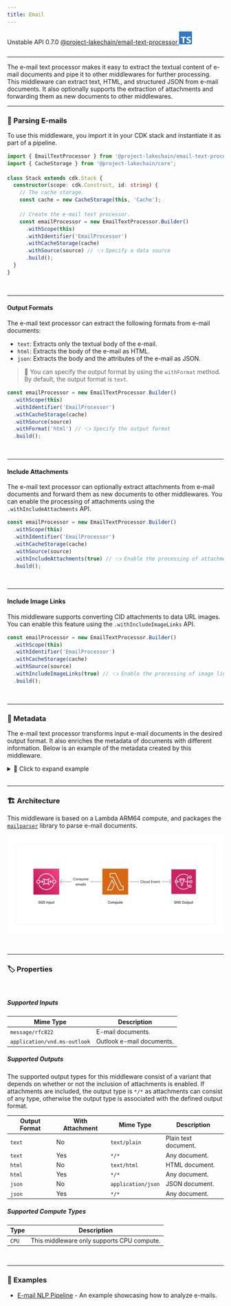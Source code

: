 ```yaml
---
title: Email
---
```


<span title="Label: Pro" data-view-component="true" class="Label Label--api text-uppercase">
  Unstable API
</span>
<span title="Label: Pro" data-view-component="true" class="Label Label--version text-uppercase">
  0.7.0
</span>
<span title="Label: Pro" data-view-component="true" class="Label Label--package">
  <a target="_blank" href="https://www.npmjs.com/package/@project-lakechain/email-text-processor">
    @project-lakechain/email-text-processor
  </a>
</span>
<span class="language-icon">
  <svg role="img" viewBox="0 0 24 24" width="30" xmlns="http://www.w3.org/2000/svg" style="fill: #3178C6;"><title>TypeScript</title><path d="M1.125 0C.502 0 0 .502 0 1.125v21.75C0 23.498.502 24 1.125 24h21.75c.623 0 1.125-.502 1.125-1.125V1.125C24 .502 23.498 0 22.875 0zm17.363 9.75c.612 0 1.154.037 1.627.111a6.38 6.38 0 0 1 1.306.34v2.458a3.95 3.95 0 0 0-.643-.361 5.093 5.093 0 0 0-.717-.26 5.453 5.453 0 0 0-1.426-.2c-.3 0-.573.028-.819.086a2.1 2.1 0 0 0-.623.242c-.17.104-.3.229-.393.374a.888.888 0 0 0-.14.49c0 .196.053.373.156.529.104.156.252.304.443.444s.423.276.696.41c.273.135.582.274.926.416.47.197.892.407 1.266.628.374.222.695.473.963.753.268.279.472.598.614.957.142.359.214.776.214 1.253 0 .657-.125 1.21-.373 1.656a3.033 3.033 0 0 1-1.012 1.085 4.38 4.38 0 0 1-1.487.596c-.566.12-1.163.18-1.79.18a9.916 9.916 0 0 1-1.84-.164 5.544 5.544 0 0 1-1.512-.493v-2.63a5.033 5.033 0 0 0 3.237 1.2c.333 0 .624-.03.872-.09.249-.06.456-.144.623-.25.166-.108.29-.234.373-.38a1.023 1.023 0 0 0-.074-1.089 2.12 2.12 0 0 0-.537-.5 5.597 5.597 0 0 0-.807-.444 27.72 27.72 0 0 0-1.007-.436c-.918-.383-1.602-.852-2.053-1.405-.45-.553-.676-1.222-.676-2.005 0-.614.123-1.141.369-1.582.246-.441.58-.804 1.004-1.089a4.494 4.494 0 0 1 1.47-.629 7.536 7.536 0 0 1 1.77-.201zm-15.113.188h9.563v2.166H9.506v9.646H6.789v-9.646H3.375z"/></svg>
</span>
<div style="margin-top: 26px"></div>

---

The e-mail text processor makes it easy to extract the textual content of e-mail documents and pipe it to other middlewares for further processing. This middleware can extract text, HTML, and structured JSON from e-mail documents. It also optionally supports the extraction of attachments and forwarding them as new documents to other middlewares.

---

### 📨 Parsing E-mails

To use this middleware, you import it in your CDK stack and instantiate it as part of a pipeline.

```typescript
import { EmailTextProcessor } from '@project-lakechain/email-text-processor';
import { CacheStorage } from '@project-lakechain/core';

class Stack extends cdk.Stack {
  constructor(scope: cdk.Construct, id: string) {
    // The cache storage.
    const cache = new CacheStorage(this, 'Cache');
    
    // Create the e-mail text processor.
    const emailProcessor = new EmailTextProcessor.Builder()
      .withScope(this)
      .withIdentifier('EmailProcessor')
      .withCacheStorage(cache)
      .withSource(source) // 👈 Specify a data source
      .build();
  }
}
```

<br>

---

#### Output Formats

The e-mail text processor can extract the following formats from e-mail documents:

- `text`: Extracts only the textual body of the e-mail.
- `html`: Extracts the body of the e-mail as HTML.
- `json`: Extracts the body and the attributes of the e-mail as JSON.

> 💁 You can specify the output format by using the `withFormat` method. By default, the output format is `text`.

```typescript
const emailProcessor = new EmailTextProcessor.Builder()
  .withScope(this)
  .withIdentifier('EmailProcessor')
  .withCacheStorage(cache)
  .withSource(source)
  .withFormat('html') // 👈 Specify the output format
  .build();
```

<br>

---

#### Include Attachments

The e-mail text processor can optionally extract attachments from e-mail documents and forward them as new documents to other middlewares. You can enable the processing of attachments using the `.withIncludeAttachments` API.

```typescript
const emailProcessor = new EmailTextProcessor.Builder()
  .withScope(this)
  .withIdentifier('EmailProcessor')
  .withCacheStorage(cache)
  .withSource(source)
  .withIncludeAttachments(true) // 👈 Enable the processing of attachments
  .build();
```

<br>

---

#### Include Image Links

This middleware supports converting CID attachments to data URL images. You can enable this feature using the `.withIncludeImageLinks` API.

```typescript
const emailProcessor = new EmailTextProcessor.Builder()
  .withScope(this)
  .withIdentifier('EmailProcessor')
  .withCacheStorage(cache)
  .withSource(source)
  .withIncludeImageLinks(true) // 👈 Enable the processing of image links
  .build();
```

<br>

---

### 📄 Metadata

The e-mail text processor transforms input e-mail documents in the desired output format. It also enriches the metadata of documents with different information. Below is an example of the metadata created by this middleware.

<details>
  <summary>💁 Click to expand example</summary>
  
  ```json
  {
    "specversion": "1.0",
    "id": "1780d5de-fd6f-4530-98d7-82ebee85ea39",
    "type": "document-created",
    "time": "2023-10-22T13:19:10.657Z",
    "data": {
      "chainId": "6ebf76e4-f70c-440c-98f9-3e3e7eb34c79",
      "source": {
          "url": "s3://bucket/email.eml",
          "type": "message/rfc822",
          "size": 24532,
          "etag": "1243cbd6cf145453c8b5519a2ada4779"
      },
      "document": {
          "url": "s3://bucket/email.txt",
          "type": "text/plain",
          "size": 125,
          "etag": "1243cbd6cf145453c8b5519a2ada4779"
      },
      "metadata": {
        "title": "Re: Hello World",
        "createdAt": "2023-10-22T13:19:10.657Z",
        "authors": [
          "John Doe"
        ],
        "properties": {
          "kind": "text",
          "attrs": {}
        }
      },
      "callStack": []
    }
  }
  ```

</details>

<br>

---

### 🏗️ Architecture

This middleware is based on a Lambda ARM64 compute, and packages the [`mailparser`](https://www.npmjs.com/package/mailparser) library to parse e-mail documents.

![Architecture](../../../assets/email-text-processor-architecture.png)

<br>

---

### 🏷️ Properties

<br>

##### Supported Inputs

|  Mime Type  | Description |
| ----------- | ----------- |
| `message/rfc822` | E-mail documents. |
| `application/vnd.ms-outlook` | Outlook e-mail documents. |

##### Supported Outputs

The supported output types for this middleware consist of a variant that depends on whether or not the inclusion of attachments is enabled. If attachments are included, the output type is `*/*` as attachments can consist of any type, otherwise the output type is associated with the defined output format.

| Output Format | With Attachment | Mime Type | Description |
| ------------- | ------------------- | --------- | ----------- |
| `text` | No | `text/plain` | Plain text document. |
| `text` | Yes | `*/*` | Any document. |
| `html` | No | `text/html` | HTML document. |
| `html` | Yes | `*/*` | Any document. |
| `json` | No | `application/json` | JSON document. |
| `json` | Yes | `*/*` | Any document. |

##### Supported Compute Types

| Type  | Description |
| ----- | ----------- |
| `CPU` | This middleware only supports CPU compute. |

<br>

---

### 📖 Examples

- [E-mail NLP Pipeline](https://github.com/awslabs/project-lakechain/tree/main/examples/simple-pipelines/text-processing-pipelines/email-nlp-pipeline/) - An example showcasing how to analyze e-mails.
